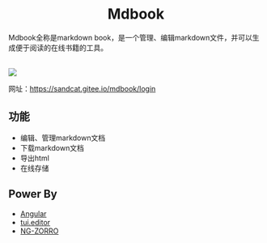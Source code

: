 <h1 align="center">Mdbook</h1>
Mdbook全称是markdown book，是一个管理、编辑markdown文件，并可以生成便于阅读的在线书籍的工具。
<br><br>

![](https://raw.githubusercontent.com/zxhuaman/mdbook/master/docs/edit.png)

网址：https://sandcat.gitee.io/mdbook/login

## 功能
- 编辑、管理markdown文档
- 下载markdown文档
- 导出html
- 在线存储

## Power By
- [Angular](https://github.com/angular/angular)
- [tui.editor](https://github.com/nhnent/tui.editor)
- [NG-ZORRO](https://github.com/NG-ZORRO/ng-zorro-antd)

